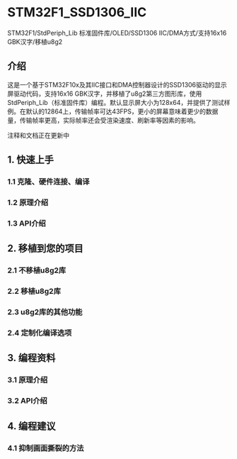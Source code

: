 # STM32F1\_SSD1306\_IIC

STM32F1/StdPeriph_Lib 标准固件库/OLED/SSD1306 IIC/DMA方式/支持16x16 GBK汉字/移植u8g2

## 介绍

这是一个基于STM32F10x及其IIC接口和DMA控制器设计的SSD1306驱动的显示屏驱动代码，支持16x16 GBK汉字，并移植了u8g2第三方图形库，使用StdPeriph_Lib（标准固件库）编程。默认显示屏大小为128x64，并提供了测试样例。在默认的12864上，传输帧率可达43FPS，更小的屏幕意味着更少的数据量，传输帧率更高，实际帧率还会受渲染速度、刷新率等因素的影响。

注释和文档正在更新中

## 1. 快速上手 
### 1.1 克隆、硬件连接、编译
### 1.2 原理介绍
### 1.3 API介绍
## 2. 移植到您的项目
### 2.1 不移植u8g2库
### 2.2 移植u8g2库
### 2.3 u8g2库的其他功能
### 2.4 定制化编译选项
## 3. 编程资料
### 3.1 原理介绍
### 3.2 API介绍
## 4. 编程建议
### 4.1 抑制画面撕裂的方法